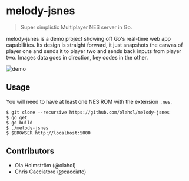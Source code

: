 # melody-jsnes

> Super simplistic Multiplayer NES server in Go.

melody-jsnes is a demo project showing off Go's real-time web app
capabilities. Its design is straight forward, it just snapshots the
canvas of player one and sends it to player two and sends back inputs
from player two. Images data goes in direction, key codes in the other.

![demo](https://cdn.rawgit.com/olahol/melody-jsnes/master/demo.gif "Me playing a perfectly legal version of Contra with my friends")

## Usage

You will need to have at least one NES ROM with the extension `.nes`.

    $ git clone --recursive https://github.com/olahol/melody-jsnes
    $ go get
    $ go build
    $ ./melody-jsnes
    $ $BROWSER http://localhost:5000

## Contributors

* Ola Holmström (@olahol)
* Chris Cacciatore (@cacciatc)
